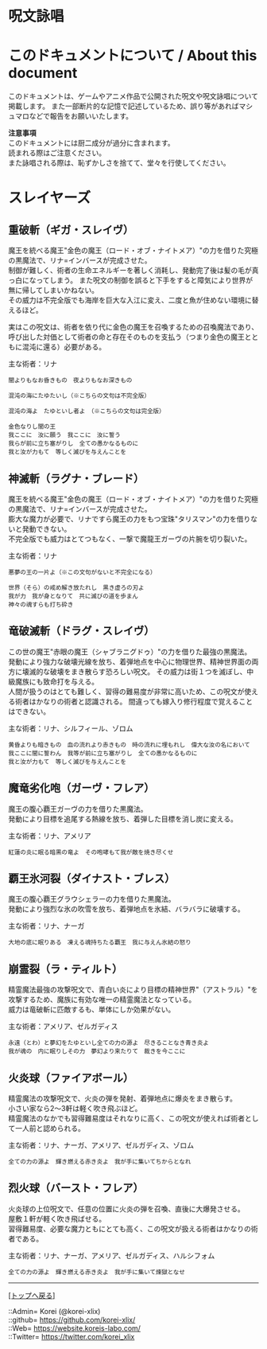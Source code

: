 # 呪文詠唱

<h1 id="aHowto">このドキュメントについて / About this document</h1>  
このドキュメントは、ゲームやアニメ作品で公開された呪文や呪文詠唱について掲載します。  
また一部断片的な記憶で記述しているため、誤り等があればマシュマロなどで報告をお願いいたします。  
  
**注意事項**  
このドキュメントには厨二成分が過分に含まれます。  
読まれる際はご注意ください。  
また詠唱される際は、恥ずかしさを捨てて、堂々を行使してください。  
  






<h1 id="aHowto">スレイヤーズ</h1>  

## 重破斬（ギガ・スレイヴ）
魔王を統べる魔王"金色の魔王（ロード・オブ・ナイトメア）"の力を借りた究極の黒魔法で、リナ=インバースが完成させた。  
制御が難しく、術者の生命エネルギーを著しく消耗し、発動完了後は髪の毛が真っ白になってしまう。
また呪文の制御を誤ると下手をすると障気により世界が無に帰してしまいかねない。  
その威力は不完全版でも海岸を巨大な入江に変え、二度と魚が住めない環境に替えるほど。  
  
実はこの呪文は、術者を依り代に金色の魔王を召喚するための召喚魔法であり、
呼び出した対価として術者の命と存在そのものを支払う（つまり金色の魔王とともに混沌に還る）必要がある。  
  
主な術者：リナ  
```
闇よりもなお昏きもの　夜よりもなお深きもの　

混沌の海にたゆたいし（※こちらの文句は不完全版）

混沌の海よ　たゆといし者よ　（※こちらの文句は完全版）

金色なりし闇の王　
我ここに　汝に願う　我ここに　汝に誓う　
我らが前に立ち塞がりし　全ての愚かなるものに　
我と汝が力もて　等しく滅びを与えんことを
```


## 神滅斬（ラグナ・ブレード）
魔王を統べる魔王"金色の魔王（ロード・オブ・ナイトメア）"の力を借りた究極の黒魔法で、リナ=インバースが完成させた。  
膨大な魔力が必要で、リナですら魔王の力をもつ宝珠"タリスマン"の力を借りないと発動できない。  
不完全版でも威力はとてつもなく、一撃で魔龍王ガーヴの片腕を切り裂いた。  
  
主な術者：リナ  
```
悪夢の王の一片よ（※この文句がないと不完全になる）

世界（そら）の戒め解き放たれし　黒き虚ろの刃よ　
我が力　我が身となりて　共に滅びの道を歩まん　
神々の魂すらも打ち砕き　
```


## 竜破滅斬（ドラグ・スレイヴ）
この世の魔王"赤眼の魔王（シャブラニグドゥ）"の力を借りた最強の黒魔法。  
発動により強力な破壊光線を放ち、着弾地点を中心に物理世界、精神世界面の両方に壊滅的な破壊をまき散らす恐ろしい呪文。
その威力は街１つを滅ぼし、中級魔族にも致命打を与える。  
人間が扱うのはとても難しく、習得の難易度が非常に高いため、この呪文が使える術者はかなりの術者と認識される。
間違っても嫁入り修行程度で覚えることはできない。  
  
主な術者：リナ、シルフィール、ゾロム  
```
黄昏よりも暗きもの　血の流れより赤きもの　時の流れに埋もれし　偉大な汝の名において
我ここに闇に誓わん　我等が前に立ち塞がりし　全ての愚かなるものに　
我と汝が力もて　等しく滅びを与えんことを　
```


## 魔竜劣化咆（ガーヴ・フレア）
魔王の腹心覇王ガーヴの力を借りた黒魔法。  
発動により目標を追尾する熱線を放ち、着弾した目標を消し炭に変える。  
  
主な術者：リナ、アメリア  
```
紅蓮の炎に眠る暗黒の竜よ　その咆哮もて我が敵を焼き尽くせ
```


## 覇王氷河裂（ダイナスト・ブレス）
魔王の腹心覇王グラウシェラーの力を借りた黒魔法。  
発動により強烈な氷の吹雪を放ち、着弾地点を氷結、バラバラに破壊する。  
  
主な術者：リナ、ナーガ  
```
大地の底に眠りある　凍える魂持ちたる覇王　我に与えん氷結の怒り
```


## 崩霊裂（ラ・ティルト）
精霊魔法最強の攻撃呪文で、青白い炎により目標の精神世界"（アストラル）"を攻撃するため、魔族に有効な唯一の精霊魔法となっている。  
威力は竜破斬に匹敵するも、単体にしか効果がない。  
  
主な術者：アメリア、ゼルガディス  
```
永遠（とわ）と夢幻をたゆといし全ての力の源よ　尽きることなき青き炎よ　
我が魂の　内に眠りしその力　夢幻より来たりて　裁きを今ここに
```


## 火炎球（ファイアボール）
精霊魔法の攻撃呪文で、火炎の弾を発射、着弾地点に爆炎をまき散らす。  
小さい家なら2～3軒は軽く吹き飛ぶほど。  
精霊魔法のなかでも習得難易度はそれなりに高く、この呪文が使えれば術者として一人前と認められる。  
  
主な術者：リナ、ナーガ、アメリア、ゼルガディス、ゾロム  
```
全ての力の源よ　輝き燃える赤き炎よ　我が手に集いてちからとなれ
```


## 烈火球（バースト・フレア）
火炎球の上位呪文で、任意の位置に火炎の弾を召喚、直後に大爆発させる。  
屋敷１軒が軽く吹き飛ばせる。  
習得難易度、必要な魔力ともにとても高く、この呪文が扱える術者はかなりの術者である。  
  
主な術者：リナ、ナーガ、アメリア、ゼルガディス、ハルシフォム  
```
全ての力の源よ　輝き燃える赤き炎よ　我が手に集いて煉獄となせ
```





***
[[トップへ戻る]](/readme.md)  
  
::Admin= Korei (@korei-xlix)  
::github= https://github.com/korei-xlix/  
::Web= https://website.koreis-labo.com/  
::Twitter= https://twitter.com/korei_xlix  
